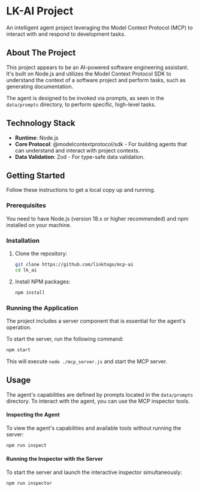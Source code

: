 # LK-AI Project

An intelligent agent project leveraging the Model Context Protocol (MCP) to interact with and respond to development tasks.

## About The Project

This project appears to be an AI-powered software engineering assistant. It's built on Node.js and utilizes the Model Context Protocol SDK to understand the context of a software project and perform tasks, such as generating documentation.

The agent is designed to be invoked via prompts, as seen in the `data/prompts` directory, to perform specific, high-level tasks.

## Technology Stack

*   **Runtime**: Node.js
*   **Core Protocol**: @modelcontextprotocol/sdk - For building agents that can understand and interact with project contexts.
*   **Data Validation**: Zod - For type-safe data validation.

## Getting Started

Follow these instructions to get a local copy up and running.

### Prerequisites

You need to have Node.js (version 18.x or higher recommended) and npm installed on your machine.

### Installation

1.  Clone the repository:
    ```sh
    git clone https://github.com/linktogo/mcp-ai
    cd lk_ai
    ```

2.  Install NPM packages:
    ```sh
    npm install
    ```

### Running the Application

The project includes a server component that is essential for the agent's operation.

To start the server, run the following command:

```sh
npm start
```

This will execute `node ./mcp_server.js` and start the MCP server.

## Usage

The agent's capabilities are defined by prompts located in the `data/prompts` directory. To interact with the agent, you can use the MCP inspector tools.

#### Inspecting the Agent

To view the agent's capabilities and available tools without running the server:
```sh
npm run inspect
```

#### Running the Inspector with the Server

To start the server and launch the interactive inspector simultaneously:
```sh
npm run inspector
```